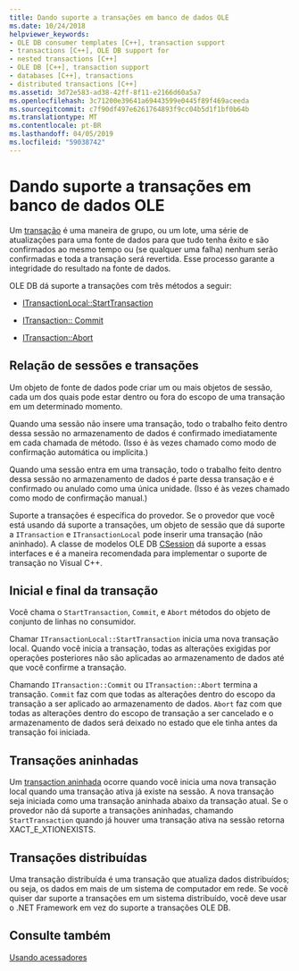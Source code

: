 ```yaml
---
title: Dando suporte a transações em banco de dados OLE
ms.date: 10/24/2018
helpviewer_keywords:
- OLE DB consumer templates [C++], transaction support
- transactions [C++], OLE DB support for
- nested transactions [C++]
- OLE DB [C++], transaction support
- databases [C++], transactions
- distributed transactions [C++]
ms.assetid: 3d72e583-ad38-42ff-8f11-e2166d60a5a7
ms.openlocfilehash: 3c71200e39641a69443599e0445f89f469aceeda
ms.sourcegitcommit: c7f90df497e6261764893f9cc04b5d1f1bf0b64b
ms.translationtype: MT
ms.contentlocale: pt-BR
ms.lasthandoff: 04/05/2019
ms.locfileid: "59038742"
---
```

# <a name="supporting-transactions-in-ole-db"></a>Dando suporte a transações em banco de dados OLE

Um [transação](../../data/transactions-mfc-data-access.md) é uma maneira de grupo, ou um lote, uma série de atualizações para uma fonte de dados para que tudo tenha êxito e são confirmados ao mesmo tempo ou (se qualquer uma falha) nenhum serão confirmadas e toda a transação será revertida. Esse processo garante a integridade do resultado na fonte de dados.

OLE DB dá suporte a transações com três métodos a seguir:

- [ITransactionLocal::StartTransaction](/previous-versions/windows/desktop/ms709786(v=vs.85))

- [ITransaction:: Commit](/previous-versions/windows/desktop/ms713008(v=vs.85))

- [ITransaction::Abort](/previous-versions/windows/desktop/ms709833(v=vs.85))

## <a name="relationship-of-sessions-and-transactions"></a>Relação de sessões e transações

Um objeto de fonte de dados pode criar um ou mais objetos de sessão, cada um dos quais pode estar dentro ou fora do escopo de uma transação em um determinado momento.

Quando uma sessão não insere uma transação, todo o trabalho feito dentro dessa sessão no armazenamento de dados é confirmado imediatamente em cada chamada de método. (Isso é às vezes chamado como modo de confirmação automática ou implícita.)

Quando uma sessão entra em uma transação, todo o trabalho feito dentro dessa sessão no armazenamento de dados é parte dessa transação e é confirmado ou anulado como uma única unidade. (Isso é às vezes chamado como modo de confirmação manual.)

Suporte a transações é específica do provedor. Se o provedor que você está usando dá suporte a transações, um objeto de sessão que dá suporte a `ITransaction` e `ITransactionLocal` pode inserir uma transação (não aninhado). A classe de modelos OLE DB [CSession](../../data/oledb/csession-class.md) dá suporte a essas interfaces e é a maneira recomendada para implementar o suporte de transação no Visual C++.

## <a name="starting-and-ending-the-transaction"></a>Inicial e final da transação

Você chama o `StartTransaction`, `Commit`, e `Abort` métodos do objeto de conjunto de linhas no consumidor.

Chamar `ITransactionLocal::StartTransaction` inicia uma nova transação local. Quando você inicia a transação, todas as alterações exigidas por operações posteriores não são aplicadas ao armazenamento de dados até que você confirme a transação.

Chamando `ITransaction::Commit` ou `ITransaction::Abort` termina a transação. `Commit` faz com que todas as alterações dentro do escopo da transação a ser aplicado ao armazenamento de dados. `Abort` faz com que todas as alterações dentro do escopo de transação a ser cancelado e o armazenamento de dados será deixado no estado que ele tinha antes da transação foi iniciada.

## <a name="nested-transactions"></a>Transações aninhadas

Um [transaction aninhada](/previous-versions/windows/desktop/ms716985(v=vs.85)) ocorre quando você inicia uma nova transação local quando uma transação ativa já existe na sessão. A nova transação seja iniciada como uma transação aninhada abaixo da transação atual. Se o provedor não dá suporte a transações aninhadas, chamando `StartTransaction` quando já houver uma transação ativa na sessão retorna XACT_E_XTIONEXISTS.

## <a name="distributed-transactions"></a>Transações distribuídas

Uma transação distribuída é uma transação que atualiza dados distribuídos; ou seja, os dados em mais de um sistema de computador em rede. Se você quiser dar suporte a transações em um sistema distribuído, você deve usar o .NET Framework em vez do suporte a transações OLE DB.

## <a name="see-also"></a>Consulte também

[Usando acessadores](../../data/oledb/using-accessors.md)